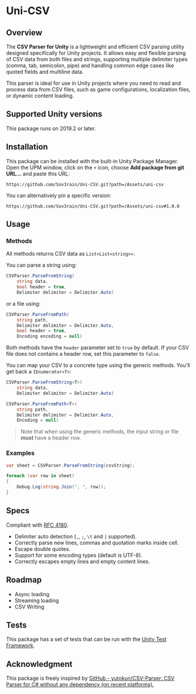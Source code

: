 # Uni-CSV

## Overview

The **CSV Parser for Unity** is a lightweight and efficient CSV parsing utility designed specifically for Unity projects. It allows easy and flexible parsing of CSV data from both files and strings, supporting multiple delimiter types (comma, tab, semicolon, pipe) and handling common edge cases like quoted fields and multiline data.

This parser is ideal for use in Unity projects where you need to read and process data from CSV files, such as game configurations, localization files, or dynamic content loading.

## Supported Unity versions

This package runs on 2019.2 or later.

## Installation

This package can be installed with the built-in Unity Package Manager. Open the UPM window, click on the `+` icon, choose **Add package from git URL...** and paste this URL:

```
https://github.com/Sov3rain/Uni-CSV.git?path=/Assets/uni-csv
```

You can alternatively pin a specific version:

```
https://github.com/Sov3rain/Uni-CSV.git?path=/Assets/uni-csv#1.0.0
```

## Usage

### Methods

All methods returns CSV data as `List<List<string>>`.

You can parse a string using:

```c#
CSVParser.ParseFromString(
    string data, 
    bool header = true, 
    Delimiter delimiter = Delimiter.Auto)
```

or a file using:

```c#
CSVParser.ParseFromPath(
    string path,
    Delimiter delimiter = Delimiter.Auto,
    bool header = true,
    Encoding encoding = null)
```

Both methods have the `header` parameter set to `true` by default. If your CSV file does not contains a header row, set this parameter to `false`.

You can map your CSV to a concrete type using the generic methods. You'll get back a `IEnumerator<T>`:

```c#
CSVParser.ParseFromString<T>(
    string data,
    Delimiter delimiter = Delimiter.Auto)
```

```c#
CSVParser.ParseFromPath<T>(
    string path,
    Delimiter delimiter = Delimiter.Auto,
    Encoding = null)
```

> Note that when using the generic methods, the input string or file **must** have a header row.

### Examples

```c#
var sheet = CSVParser.ParseFromString(csvString);

foreach (var row in sheet)
{
    Debug.Log(string.Join(", ", row));
}
```

## Specs

Compliant with [RFC 4180](http://www.ietf.org/rfc/rfc4180.txt).

- Delimiter auto detection (`,`, `;`, `\t` and `|` supported).
- Correctly parse new lines, commas and quotation marks inside cell.
- Escape double quotes.
- Support for some encoding types (default is UTF-8).
- Correctly escapes empty lines and empty content lines.

## Roadmap

- Async loading
- Streaming loading
- CSV Writing

## Tests

This package has a set of tests that can be run with the [Unity Test Framework](https://docs.unity3d.com/Packages/com.unity.test-framework@1.4/manual/index.html).

## Acknowledgment

This package is freely inspired by [GitHub - yutokun/CSV-Parser: CSV Parser for C# without any dependency (on recent platforms).](https://github.com/yutokun/CSV-Parser)
